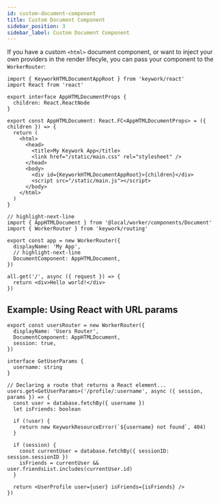 ```yaml
---
id: custom-document-component
title: Custom Document Component
sidebar_position: 3
sidebar_label: Custom Document Component
---
```


If you have a custom `<html>` document component, or want to inject your own providers
in the render lifecyle, you can pass your component to the `WorkerRouter`:

```tsx title=worker/components/AppHTMLDocument.tsx showLineNumbers
import { KeyworkHTMLDocumentAppRoot } from 'keywork/react'
import React from 'react'

export interface AppHTMLDocumentProps {
  children: React.ReactNode
}

export const AppHTMLDocument: React.FC<AppHTMLDocumentProps> = ({ children }) => {
  return (
    <html>
      <head>
        <title>My Keywork App</title>
        <link href="/static/main.css" rel="stylesheet" />
      </head>
      <body>
        <div id={KeyworkHTMLDocumentAppRoot}>{children}</div>
        <script src="/static/main.js"></script>
      </body>
    </html>
  )
}
```

```tsx title=worker/routers/app.tsx showLineNumbers
// highlight-next-line
import { AppHTMLDocument } from '@local/worker/components/Document'
import { WorkerRouter } from 'keywork/routing'

export const app = new WorkerRouter({
  displayName: 'My App',
  // highlight-next-line
  DocumentComponent: AppHTMLDocument,
})

all.get('/', async ({ request }) => {
  return <div>Hello world!</div>
})
```

## Example: Using React with URL params

```tsx title=worker/routers/users.ts
export const usersRouter = new WorkerRouter({
  displayName: 'Users Router',
  DocumentComponent: AppHTMLDocument,
  session: true,
})

interface GetUserParams {
  username: string
}

// Declaring a route that returns a React element...
users.get<GetUserParams>('/profile/:username', async ({ session, params }) => {
  const user = database.fetchBy({ username })
  let isFriends: boolean

  if (!user) {
    return new KeyworkResourceError(`${username} not found`, 404)
  }

  if (session) {
    const currentUser = database.fetchBy({ sessionID: session.sessionID })
    isFriends = currentUser && user.friendsList.includes(currentUser.id)
  }

  return <UserProfile user={user} isFriends={isFriends} />
})
```
